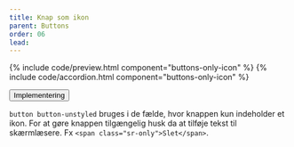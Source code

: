 ```yaml
---
title: Knap som ikon
parent: Buttons
order: 06
lead: 
---
```

{% include code/preview.html component="buttons-only-icon" %}
{% include code/accordion.html component="buttons-only-icon" %}
<div class="accordion-bordered">
  <button class="button-unstyled accordion-button"
    aria-expanded="false" aria-controls="tech-only-icon">
    Implementering
  </button>
  <div id="tech-only-icon" class="accordion-content">
    <section>
      <p><code>button button-unstyled</code> bruges i de fælde, hvor knappen kun indeholder et ikon. For at gøre knappen tilgængelig husk da at tilføje tekst til skærmlæsere. Fx <code>&lt;span class="sr-only"&gt;Slet&lt;/span&gt;</code>.</p>
    </section>
  </div>
</div>
